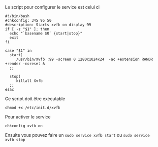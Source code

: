 Le script pour configurer le service est celui ci

```
#!/bin/bash
#chkconfig: 345 95 50
#description: Starts xvfb on display 99
if [ -z "$1" ]; then
  echo "`basename $0` {start|stop}"
  exit
fi

case "$1" in
  start)
     /usr/bin/Xvfb :99 -screen 0 1280x1024x24  -ac +extension RANDR +render -noreset &
  ;;

  stop)
     killall Xvfb
  ;;
esac

```

Ce script doit être exécutable

```
chmod +x /etc/init.d/xvfb
```

Pour activer le service

```
chkconfig xvfb on
```

Ensuite vous pouvez faire un `sudo service xvfb start` ou `sudo service xvfb stop`
